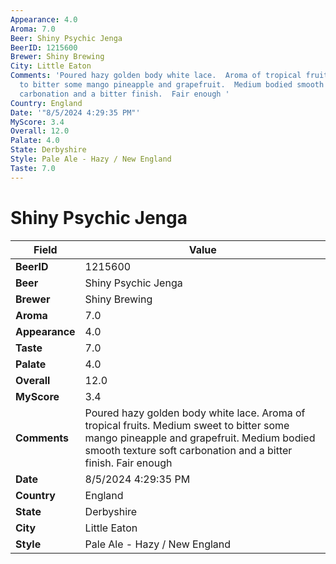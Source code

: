 ```yaml
---
Appearance: 4.0
Aroma: 7.0
Beer: Shiny Psychic Jenga
BeerID: 1215600
Brewer: Shiny Brewing
City: Little Eaton
Comments: 'Poured hazy golden body white lace.  Aroma of tropical fruits. Medium sweet
  to bitter some mango pineapple and grapefruit.  Medium bodied smooth texture soft
  carbonation and a bitter finish.  Fair enough '
Country: England
Date: '"8/5/2024 4:29:35 PM"'
MyScore: 3.4
Overall: 12.0
Palate: 4.0
State: Derbyshire
Style: Pale Ale - Hazy / New England
Taste: 7.0
---
```


# Shiny Psychic Jenga

| Field         | Value |
|---------------|-------|
| **BeerID** | 1215600 |
| **Beer** | Shiny Psychic Jenga |
| **Brewer** | Shiny Brewing |
| **Aroma** | 7.0 |
| **Appearance** | 4.0 |
| **Taste** | 7.0 |
| **Palate** | 4.0 |
| **Overall** | 12.0 |
| **MyScore** | 3.4 |
| **Comments** | Poured hazy golden body white lace.  Aroma of tropical fruits. Medium sweet to bitter some mango pineapple and grapefruit.  Medium bodied smooth texture soft carbonation and a bitter finish.  Fair enough  |
| **Date** | 8/5/2024 4:29:35 PM |
| **Country** | England |
| **State** | Derbyshire |
| **City** | Little Eaton |
| **Style** | Pale Ale - Hazy / New England |
